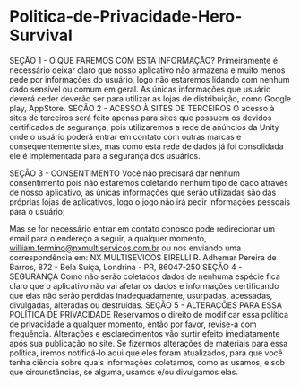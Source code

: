 # Politica-de-Privacidade-Hero-Survival

SEÇÃO 1 - O QUE FAREMOS COM ESTA INFORMAÇÃO?
Primeiramente é necessário deixar claro que nosso aplicativo não armazena e muito menos pede por informações do usuário, logo não estaremos lidando com nenhum dado sensível ou comum em geral.
As únicas informações que usuário deverá ceder deverão ser para utilizar as lojas de distribuição, como Google play, AppStore.
SEÇÃO 2 - ACESSO À SITES DE TERCEIROS
O acesso à sites de terceiros será feito apenas para sites que possuem os devidos certificados de segurança, pois utilizaremos a rede de anúncios da Unity onde o usuário poderá entrar em contato com outras marcas e consequentemente sites, mas como esta rede de dados já foi consolidada ele é implementada para a segurança dos usuários.

SEÇÃO 3 - CONSENTIMENTO
Você não precisará dar nenhum consentimento pois não estaremos coletando nenhum tipo de dado através de nosso aplicativo, as únicas informações que serão utilizadas são das próprias lojas de aplicativos, logo o jogo não irá pedir informações pessoais para o usuário;

Mas se for necessário entrar em contato conosco pode redirecionar um email para o endereço a seguir, a qualquer momento, william.fermino@nxmultiservicos.com.br ou nos enviando uma correspondência em: NX MULTISEVICOS EIRELLI R. Adhemar Pereira de Barros, 872 - Bela Suíça, Londrina - PR, 86047-250
SEÇÃO 4 - SEGURANÇA
Como não serão coletados dados de nenhuma espécie fica claro que o aplicativo não vai afetar os dados e informações certificando que elas não serão perdidas inadequadamente, usurpadas, acessadas, divulgadas, alteradas ou destruídas.
SEÇÃO 5 - ALTERAÇÕES PARA ESSA POLÍTICA DE PRIVACIDADE
Reservamos o direito de modificar essa política de privacidade a qualquer momento, então por favor, revise-a com frequência. Alterações e esclarecimentos vão surtir efeito imediatamente após sua publicação no site. Se fizermos alterações de materiais para essa política, iremos notificá-lo aqui que eles foram atualizados, para que você tenha ciência sobre quais informações coletamos, como as usamos, e sob que circunstâncias, se alguma, usamos e/ou divulgamos elas.

